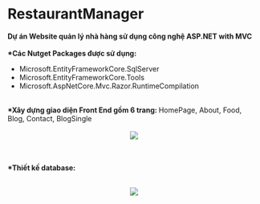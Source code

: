 # RestaurantManager
<b>Dự án Website quản lý nhà hàng sử dụng công nghệ ASP.NET with MVC</b>
<br><br>
<b>*Các Nutget Packages được sử dụng:</b><br>
<ul>
        <li>Microsoft.EntityFrameworkCore.SqlServer</li>
        <li>Microsoft.EntityFrameworkCore.Tools</li>
        <li>Microsoft.AspNetCore.Mvc.Razor.RuntimeCompilation</li>
    </ul>
<br>
<b>*Xây dựng giao diện Front End gồm 6 trang: </b>HomePage, About, Food, Blog, Contact, BlogSingle
<br><br>
<div align="center"> 
    <img src="https://user-images.githubusercontent.com/70925960/98514281-c8daf480-229b-11eb-9bf8-59f42ecc06d9.png"</img> 
</div> 
<br><br>

<b>*Thiết kế database:</b> <br><br>
<div align="center"> 
    <img src="https://user-images.githubusercontent.com/70925960/98707726-f23a7400-23b2-11eb-9585-419a298e14ba.png"</img> 
</div> 



